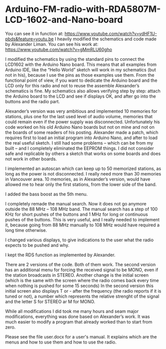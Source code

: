# Arduino-FM-radio-with-RDA5807M-LCD-1602-and-Nano-board

You can see it in function at: https://www.youtube.com/watch?v=ydHF1U-pbds&feature=youtu.be
I heavily modified the schematics and code made by Alexander Liman. You can see his work at: https://www.youtube.com/watch?v=gMmRLU60gho

I modified the schematics by using the standard pins to connect the LCD1602 with the Arduino Nano board. This means that all examples from Arduino IDE, like the “Hello World” sketch will work in my schematics (but not in his), because I use the pins as those examples use them. From the functional point of view, if you want to dedicate the Arduino board and the LCD only for this radio and not to reuse the assemble Alexander’s schematics is fine. My schematics also allows verifying step by step: attach the Arduino board to the LCD and see if displays OK, and after go into the buttons and the radio part.

Alexander’s version was very ambitious and implemented 10 memories for stations, plus one for the last used level of audio volume, memories that could remain even if the power supply was disconnected. Unfortunately his code worked on his old Arduino Nano boards but not on mine and not on the boards of some readers of his posting. Alexander made a patch, which requires first to load an initial program into Arduino Nano, and after to load the real useful sketch. I still had some problems – which can be from my built – and I completely eliminated the EEPROM things. I did not consider safe and replicable by others a sketch that works on some boards and does not work in other boards.

I implemented an autoscan which can keep up to 50 memorized stations, as long as the power is not disconnected. I really need more than 30 memories in Vancouver area. 10 memories, as in Alexander’s version, would have allowed me to hear only the first stations, from the lower side of the band.

I added the bass boost as the 5th menu.

I completely remade the manual search. Now it does not go anymore outside the 88 MHz – 108 MHz band. The manual search has a step of 100 KHz for short pushes of the buttons and 1 MHz for long or continuous pushes of the buttons. This is very useful, and I really needed to implement it, because going from 88 MHz manually to 108 MHz would have required a long time otherwise.

I changed various displays, to give indications to the user what the radio expects to be pushed and why.

I kept the RDS function as implemented by Alexander.

There are 2 versions of the code. Both of them work. The second version has an additional menu for forcing the received signal to be MONO, even if the station broadcasts in STEREO. Another change is the initial screen (which is the same with the screen where the radio comes back every time when nothing is pushed for some 15 seconds) In the second version this initial screen also displays T or - after the frequency (the radio reports if it is tuned or not), a number which represents the relative strenght of the signal and the letter S for STEREO ar M for MONO. 

While all modifications I did took me many hours and seam major modifications, everything was done based on Alexander’s work. It was much easier to modify a program that already worked than to start from zero.  

Please see the file user.docx for a user's manual. It explains which are the menus and how to use them and how to use the radio.
